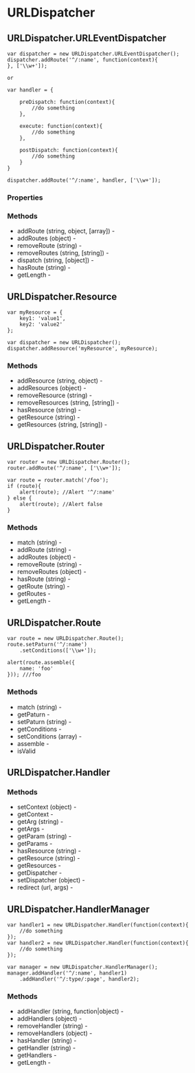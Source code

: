 URLDispatcher
=======================================





URLDispatcher.URLEventDispatcher
------------------------------------------------

	var dispatcher = new URLDispatcher.URLEventDispatcher();
	dispatcher.addRoute('^/:name', function(context){
	}, ['\\w+']);

	or

	var handler = {

		preDispatch: function(context){
			//do something
		},

		execute: function(context){
			//do something
		},

		postDispatch: function(context){
			//do something
		}
	}

	dispatcher.addRoute('^/:name', handler, ['\\w+']);

### Properties

### Methods

* addRoute (string, object, [array]) - 
* addRoutes (object) - 
* removeRoute (string) - 
* removeRoutes (string, [string]) - 
* dispatch (string, [object]) - 
* hasRoute (string) - 
* getLength - 


URLDispatcher.Resource
------------------------------------------------

	var myResource = {
		key1: 'value1',
		key2: 'value2'
	};

	var dispatcher = new URLDispatcher();
	dispatcher.addResource('myResource', myResource);


### Methods

* addResource (string, object) - 
* addResources (object) - 
* removeResource (string) - 
* removeResources (string, [string]) - 
* hasResource (string) - 
* getResource (string) - 
* getResources (string, [string]) - 



URLDispatcher.Router
------------------------------------------------

	var router = new URLDispatcher.Router();
	router.addRoute('^/:name', ['\\w+']);

	var route = router.match('/foo');
	if (route){
		alert(route); //Alert '^/:name'
	} else {
		alert(route); //Alert false
	}

### Methods

* match (string) - 
* addRoute (string) - 
* addRoutes (object) - 
* removeRoute (string) - 
* removeRoutes (object) - 
* hasRoute (string) - 
* getRoute (string) - 
* getRoutes - 
* getLength - 


URLDispatcher.Route
------------------------------------------------

	var route = new URLDispatcher.Route();
	route.setPaturn('^/:name')
		.setConditions(['\\w+']);

	alert(route.assemble({
		name: 'foo'
	})); ///foo


### Methods

* match (string) - 
* getPaturn -
* setPaturn (string) - 
* getConditions - 
* setConditions (array) - 
* assemble - 
* isValid

URLDispatcher.Handler
------------------------------------------------


### Methods

* setContext (object) - 
* getContext - 
* getArg (string) - 
* getArgs - 
* getParam (string) - 
* getParams - 
* hasResource (string) - 
* getResource (string) - 
* getResources -
* getDispatcher - 
* setDispatcher (object) - 
* redirect (url, args) - 


URLDispatcher.HandlerManager
------------------------------------------------

	var handler1 = new URLDispatcher.Handler(function(context){
		//do something
	});
	var handler2 = new URLDispatcher.Handler(function(context){
		//do something
	});

	var manager = new URLDispatcher.HandlerManager();
	manager.addHandler('^/:name', handler1)
		.addHandler('^/:type/:page', handler2);

### Methods

* addHandler (string, function|object) - 
* addHandlers (object) - 
* removeHandler (string) -
* removeHandlers (object) - 
* hasHandler (string) -
* getHandler (string) -
* getHandlers - 
* getLength - 